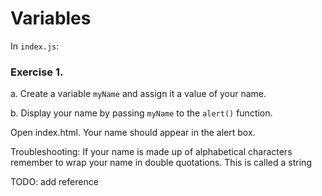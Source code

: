 # Variables

In `index.js`:

### Exercise 1. 

a. Create a variable `myName` and assign it a value of your name.

b. Display your name by passing `myName` to the `alert()` function.

Open index.html. Your name should appear in the alert box.

Troubleshooting: If your name is made up of alphabetical characters remember to wrap your name in double quotations. This is called a string

TODO: add reference
